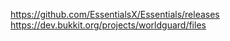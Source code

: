 https://github.com/EssentialsX/Essentials/releases
<br>
https://dev.bukkit.org/projects/worldguard/files
